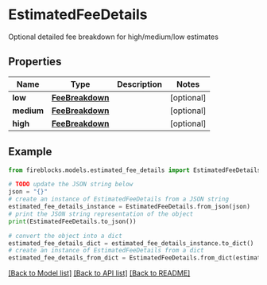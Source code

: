 # EstimatedFeeDetails

Optional detailed fee breakdown for high/medium/low estimates

## Properties

Name | Type | Description | Notes
------------ | ------------- | ------------- | -------------
**low** | [**FeeBreakdown**](FeeBreakdown.md) |  | [optional] 
**medium** | [**FeeBreakdown**](FeeBreakdown.md) |  | [optional] 
**high** | [**FeeBreakdown**](FeeBreakdown.md) |  | [optional] 

## Example

```python
from fireblocks.models.estimated_fee_details import EstimatedFeeDetails

# TODO update the JSON string below
json = "{}"
# create an instance of EstimatedFeeDetails from a JSON string
estimated_fee_details_instance = EstimatedFeeDetails.from_json(json)
# print the JSON string representation of the object
print(EstimatedFeeDetails.to_json())

# convert the object into a dict
estimated_fee_details_dict = estimated_fee_details_instance.to_dict()
# create an instance of EstimatedFeeDetails from a dict
estimated_fee_details_from_dict = EstimatedFeeDetails.from_dict(estimated_fee_details_dict)
```
[[Back to Model list]](../README.md#documentation-for-models) [[Back to API list]](../README.md#documentation-for-api-endpoints) [[Back to README]](../README.md)


